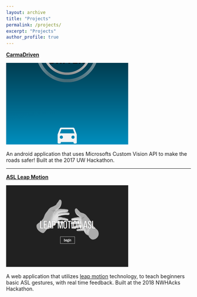 ```yaml
---
layout: archive
title: "Projects"
permalink: /projects/
excerpt: "Projects"
author_profile: true
---
```


[**CarmaDriven**](https://devpost.com/software/carmadriven)

![CarmaDriven App Homepage](/images/carmadriven.png)

An android application that uses Microsofts Custom Vision API to make the roads safer! Built at the 2017 UW Hackathon.

------

[**ASL Leap Motion**](https://devpost.com/software/nwhacksredo)

![Leap Motion Hands](/images/leapmotion.png)

A web application that utilizes [leap motion](https://www.leapmotion.com/technology/) technology, to teach beginners basic ASL gestures, with real time feedback. Built at the 2018 NWHAcks Hackathon.
